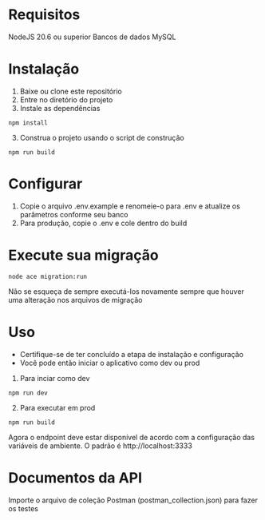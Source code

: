 # Requisitos
NodeJS 20.6 ou superior
Bancos de dados MySQL
# Instalação
1. Baixe ou clone este repositório
2. Entre no diretório do projeto
3. Instale as dependências
```
npm install
```
3. Construa o projeto usando o script de construção
```
npm run build
```

# Configurar
1. Copie o arquivo .env.example e renomeie-o para .env e atualize os parâmetros conforme seu banco
2. Para produção, copie o .env e cole dentro do build
   
# Execute sua migração
```
node ace migration:run
```
Não se esqueça de sempre executá-los novamente sempre que houver uma alteração nos arquivos de migração

# Uso
- Certifique-se de ter concluído a etapa de instalação e configuração
- Você pode então iniciar o aplicativo como dev ou prod
1. Para inciar como dev
```
npm run dev
```
2. Para executar em prod
```
npm run build
```
Agora o endpoint deve estar disponível de acordo com a configuração das variáveis ​​de ambiente. O padrão é http://localhost:3333

# Documentos da API
Importe o arquivo de coleção Postman (postman_collection.json) para fazer os testes 
